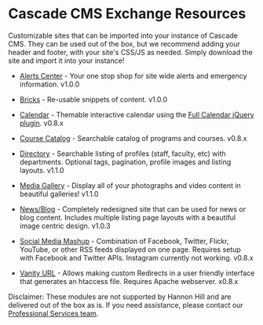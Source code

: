 # Cascade CMS Exchange Resources
Customizable sites that can be imported into your instance of Cascade CMS. They can be used out of the box, but we recommend adding your header and footer, with your site's CSS/JS as needed. Simply download the site and import it into your instance!

* [Alerts Center](https://github.com/hannonhill/exchange-modules/tree/master/alerts-center) - Your one stop shop for site wide alerts and emergency information. v1.0.0

* [Bricks](https://github.com/hannonhill/exchange-modules/tree/master/bricks) - Re-usable snippets of content. v1.0.0

* [Calendar](https://github.com/hannonhill/exchange-modules/tree/master/calendar) - Themable interactive calendar using the [Full Calendar jQuery plugin](https://fullcalendar.io/). v0.8.x

* [Course Catalog](https://github.com/hannonhill/exchange-modules/tree/master/course-catalog) - Searchable catalog of programs and courses. v0.8.x

* [Directory](https://github.com/hannonhill/exchange-modules/tree/master/directory) - Searchable listing of profiles (staff, faculty, etc) with departments. Optional tags, pagination, profile images and listing layouts. v1.1.0

* [Media Gallery](https://github.com/hannonhill/exchange-modules/tree/master/media-gallery) - Display all of your photographs and video content in beautiful galleries! v1.1.0

* [News/Blog](https://github.com/hannonhill/exchange-modules/tree/master/news-blog) - Completely redesigned site that can be used for news or blog content. Includes multiple listing page layouts with a beautiful image centric design. v1.0.3

* [Social Media Mashup](https://github.com/hannonhill/exchange-modules/tree/master/social-media-mashup) - Combination of Facebook, Twitter, Flickr, YouTube, or other RSS feeds displayed on one page. Requires setup with Facebook and Twitter APIs. Instagram currently not working. v0.8.x

* [Vanity URL](https://github.com/hannonhill/exchange-modules/tree/master/vanity-url) - Allows making custom Redirects in a user friendly interface that generates an htaccess file. Requires Apache webserver. x0.8.x

Disclaimer: These modules are not supported by Hannon Hill and are delivered out of the box as is. If you need assistance, please contact our [Professional Services team](https://www.hannonhill.com/support/professional-services/index.html).